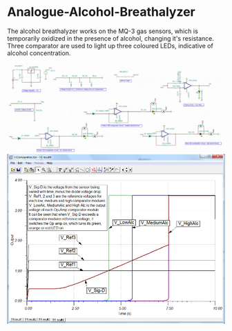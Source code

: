 # Analogue-Alcohol-Breathalyzer

The alcohol breathalyzer works on the MQ-3 gas sensors, which is temporarily oxidized in the presence of alcohol, changing it's resistance. Three comparator are used to light up three coloured LEDs, indicative of alcohol concentration.

<img src="https://github.com/IanGlass/Analogue-Alcohol-Breathalyzer/blob/master/Breathalyzer_Schematic.JPG" width="1000">
<img src="https://github.com/IanGlass/Analogue-Alcohol-Breathalyzer/blob/master/Comparator.png" width="700">